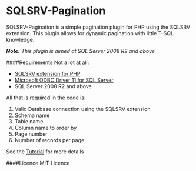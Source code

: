# SQLSRV-Pagination

SQLSRV-Pagination is a simple pagination plugin for PHP using the SQLSRV extension. This plugin allows for dynamic pagination with little T-SQL knowledge.  

***Note:*** *This plugin is aimed at SQL Server 2008 R2 and above*

####Requirements
Not a lot at all:
+ [SQLSRV extension for PHP](https://www.microsoft.com/en-us/download/details.aspx?id=20098)
+ [Microsoft ODBC Driver 11 for SQL Server](https://www.microsoft.com/en-us/download/details.aspx?id=36434)
+ SQL Server 2008 R2 and above
  

All that is required in the code is:  

1. Valid Database connection using the SQLSRV extension
2. Schema name
3. Table name
4. Column name to order by
5. Page number
6. Number of records per page

See the [Tutorial](https://github.com/ImClarky/SQLSRV-Pagination/blob/readme-edits/Tutorial.md) for more details  

####Licence
MIT Licence

